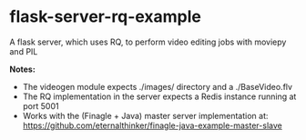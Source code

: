 
# flask-server-rq-example  
A flask server, which uses RQ, to perform video editing jobs with moviepy and PIL

**Notes:**
- The videogen module expects ./images/ directory and a ./BaseVideo.flv
- The RQ implementation in the server expects a Redis instance running at port 5001
- Works with the (Finagle + Java) master server implementation at: https://github.com/eternalthinker/finagle-java-example-master-slave

